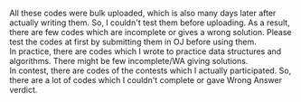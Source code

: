 All these codes were bulk uploaded, which is also many days later after actually writing them. So, I couldn't test them before uploading. As a result, there are few codes which are incomplete or gives a wrong solution. Please test the codes at first by submitting them in OJ before using them. <br/>
In practice, there are codes which I wrote to practice data structures and algorithms. There might be few incomplete/WA giving solutions. <br/>
In contest, there are codes of the contests which I actually participated. So, there are a lot of codes which I couldn't complete or gave Wrong Answer verdict. <br/>
